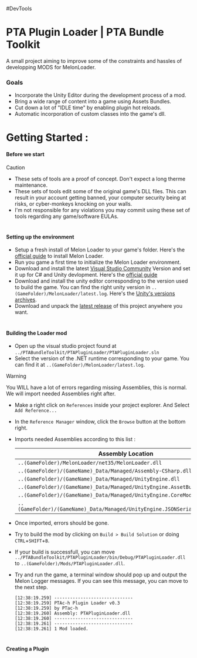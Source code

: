 
 #DevTools
# PTA Plugin Loader | PTA Bundle Toolkit

A small project aiming to improve some of the constraints and hassles of developping MODS for MelonLoader.


### Goals

- Incorporate the Unity Editor during the development process of a mod.
- Bring a wide range of content into a game using Assets Bundles.
- Cut down a lot of "IDLE time" by enabling plugin hot reloads.
- Automatic incorporation of custom classes into the game's dll.

# Getting Started :

#### Before we start
> [!CAUTION]
> - These sets of tools are a proof of concept. Don't expect a long therme maintenance.
> - These sets of tools edit some of the original game's DLL files. This can result in your account getting banned, your computer security being at risks, or cyber-monkeys knocking on your walls. 
> - I'm not responsible for any violations you may commit using these set of tools regarding any game/software EULAs.

#
#### Setting up the environment
- Setup a fresh install of Melon Loader to your game's folder. Here's the [official guide](https://melonwiki.xyz/#/?id=requirements) to install Melon Loader.
- Run you game a first time to initialize the Melon Loader environment.
- Download and install the latest [Visual Studio Community](https://visualstudio.microsoft.com/vs/community/) Version and set it up for C# and Unity devlopment. Here's the [official guide](https://learn.microsoft.com/en-us/visualstudio/gamedev/unity/get-started/getting-started-with-visual-studio-tools-for-unity)
- Download and install the unity editor corresponding to the version used to build the game. You can find the right unity version in `..(GameFolder)/MelonLoader/latest.log`. Here's the [Unity's versions archives](https://unity.com/releases/editor/archive).
- Download and unpack the [latest release](https://github.com/PTac-h/PTABundleToolkit/releases) of this project anywhere you want.

#
#### Building the Loader mod
- Open up the visual studio project found at `../PTABundleToolkit/PTAPluginLoader/PTAPluginLoader.sln`
- Select the version of the .NET runtime corresponding to your game. You can find it at `..(GameFolder)/MelonLoader/latest.log`.
> [!WARNING]
> You WILL have a lot of errors regarding missing Assemblies, this is normal.
> We will import needed Assemblies right after.

- Make a right click on `References` inside your project explorer. And Select `Add Reference...`
- In the `Reference Manager` window, click the `Browse` button at the bottom right.
- Imports needed Assemblies according to this list : 

    | Assembly Location  |
    | ------------- |
    | `..(GameFolder)/MelonLoader/net35/MelonLoader.dll` |
    | `..(GameFolder)/(GameName)_Data/Managed/Assembly-CSharp.dll` |
    | `..(GameFolder)/(GameName)_Data/Managed/UnityEngine.dll` |
    | `..(GameFolder)/(GameName)_Data/Managed/UnityEngine.AssetBundleModule.dll` |
    | `..(GameFolder)/(GameName)_Data/Managed/UnityEngine.CoreModule.dll` |
    | `..(GameFolder)/(GameName)_Data/Managed/UnityEngine.JSONSerializeModule.dll` |

- Once imported, errors should be gone.
- Try to build the mod by clicking on `Build > Build Solution` or doing `CTRL`+`SHIFT`+`B`.
- If your build is successfull, you can move `../PTABundleToolkit/PTAPluginLoader/bin/Debug/PTAPluginLoader.dll` to `..(GameFolder)/Mods/PTAPluginLoader.dll`.
- Try and run the game, a terminal window should pop up and output the Melon Logger messages. If you can see this message, you can move to the next step.
    ```
    [12:38:19.259] ------------------------------
    [12:38:19.259] PTAc-h Plugin Loader v0.3
    [12:38:19.259] by PTac-h
    [12:38:19.260] Assembly: PTAPluginLoader.dll
    [12:38:19.260] ------------------------------
    [12:38:19.261] ------------------------------
    [12:38:19.261] 1 Mod loaded.
    ```

#
#### Creating a Plugin



